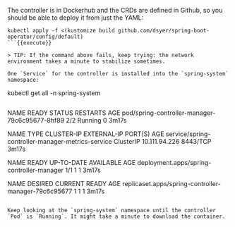 
The controller is in Dockerhub and the CRDs are defined in Github, so you should be able to deploy it from just the YAML:

```
kubectl apply -f <(kustomize build github.com/dsyer/spring-boot-operator/config/default)
```{{execute}}

> TIP: If the command above fails, keep trying: the network environment takes a minute to stabilize sometimes.

One `Service` for the controller is installed into the `spring-system` namespace:

```
kubectl get all -n spring-system
```{{execute}}

```
NAME                                             READY   STATUS    RESTARTS   AGE
pod/spring-controller-manager-79c6c95677-8hf89   2/2     Running   0          3m17s

NAME                                                TYPE        CLUSTER-IP      EXTERNAL-IP   PORT(S)    AGE
service/spring-controller-manager-metrics-service   ClusterIP   10.111.94.226   <none>        8443/TCP   3m17s

NAME                                        READY   UP-TO-DATE   AVAILABLE   AGE
deployment.apps/spring-controller-manager   1/1     1            1           3m17s

NAME                                                   DESIRED   CURRENT   READY   AGE
replicaset.apps/spring-controller-manager-79c6c95677   1         1         1       3m17s
```

Keep looking at the `spring-system` namespace until the controller `Pod` is `Running`. It might take a minute to download the container.